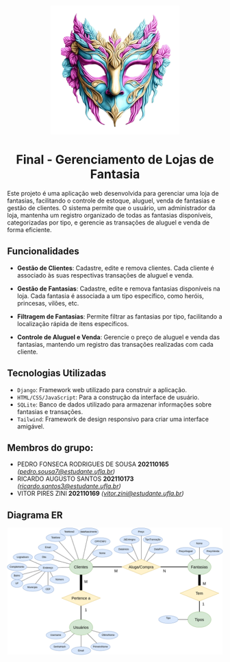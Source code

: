 <p align="center">
    <img src="https://github.com/PedroFonseca08/Controle_Clientes_Fantasia/blob/main/CCF/static/mascaraPNG.png" alt="logo" width="300" height="300">
</p>


<h1 align="center">Final - Gerenciamento de Lojas de Fantasia </h1>

Este projeto é uma aplicação web desenvolvida para gerenciar uma loja de fantasias, facilitando o controle de estoque, aluguel, venda de fantasias e gestão de clientes. O sistema permite que o usuário, um administrador da loja, mantenha um registro organizado de todas as fantasias disponíveis, categorizadas por tipo, e gerencie as transações de aluguel e venda de forma eficiente.

## Funcionalidades

- **Gestão de Clientes**: Cadastre, edite e remova clientes. Cada cliente é associado às suas respectivas transações de aluguel e venda.

- **Gestão de Fantasias**: Cadastre, edite e remova fantasias disponíveis na loja. Cada fantasia é associada a um tipo específico, como heróis, princesas, vilões, etc.

- **Filtragem de Fantasias**: Permite filtrar as fantasias por tipo, facilitando a localização rápida de itens específicos.

- **Controle de Aluguel e Venda**: Gerencie o preço de aluguel e venda das fantasias, mantendo um registro das transações realizadas com cada cliente.

## Tecnologias Utilizadas

- <code>Django</code>: Framework web utilizado para construir a aplicação.
- <code>HTML/CSS/JavaScript</code>: Para a construção da interface de usuário.
- <code>SQLite</code>: Banco de dados utilizado para armazenar informações sobre fantasias e transações.
- <code>Tailwind</code>: Framework de design responsivo para criar uma interface amigável.

## Membros do grupo:
- PEDRO FONSECA RODRIGUES DE SOUSA **202110165** *(pedro.sousa7@estudante.ufla.br)*
- RICARDO AUGUSTO SANTOS **202110173** *(ricardo.santos3@estudante.ufla.br)*
- VITOR PIRES ZINI **202110169** *(vitor.zini@estudante.ufla.br)*

## Diagrama ER
![Diagrama ER](https://github.com/PedroFonseca08/Controle_Clientes_Fantasia/blob/main/CCF/static/ERdiagram.png)
